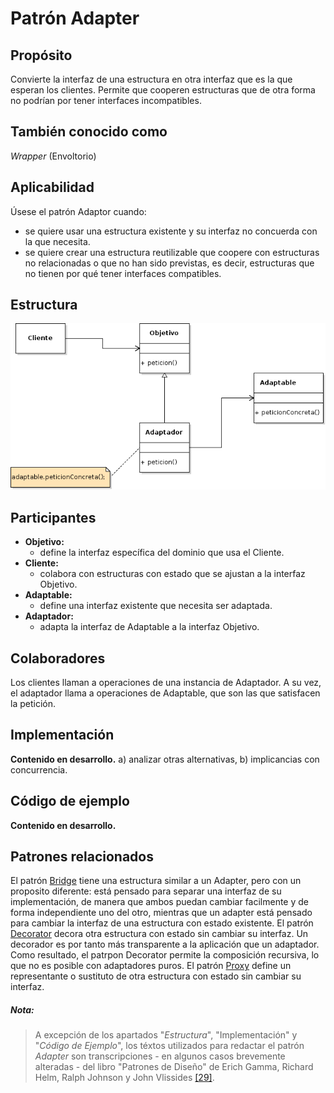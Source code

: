 # Patrón Adapter

## Propósito

Convierte la interfaz de una estructura en otra interfaz que es la que esperan los clientes. Permite que cooperen estructuras que de otra forma no podrían por tener interfaces incompatibles.

## También conocido como

_Wrapper_ (Envoltorio)

## Aplicabilidad

Úsese el patrón Adaptor cuando:
* se quiere usar una estructura existente y su interfaz no concuerda con la que necesita.
* se quiere crear una estructura reutilizable que coopere con estructuras no relacionadas o que no han sido previstas, es decir, estructuras que no tienen por qué tener interfaces compatibles.

## Estructura

![](/assets/uml/adapter.png)

## Participantes

* **Objetivo:**
  * define la interfaz específica del dominio que usa el Cliente.
* **Cliente:**
  * colabora con estructuras con estado que se ajustan a la interfaz Objetivo.
* **Adaptable:**
  * define una interfaz existente que necesita ser adaptada.
* **Adaptador:**
  * adapta la interfaz de Adaptable a la interfaz Objetivo.

## Colaboradores

Los clientes llaman a operaciones de una instancia de Adaptador. A su vez, el adaptador llama a operaciones de Adaptable, que son las que satisfacen la petición.

## Implementación

**Contenido en desarrollo.** a) analizar otras alternativas, b) implicancias con concurrencia.

## Código de ejemplo

**Contenido en desarrollo.**

## Patrones relacionados

El patrón [Bridge](/patrones/estructurales/bridge.md) tiene una estructura similar a un Adapter, pero con un proposito diferente: está pensado para separar una interfaz de su implementación, de manera que ambos puedan cambiar facilmente y de forma independiente uno del otro, mientras que un adapter está pensado para cambiar la interfaz de una estructura con estado existente.
El patrón [Decorator](/patrones/estructurales/decorator.md) decora otra estructura con estado sin cambiar su interfaz. Un decorador es por tanto más transparente a la aplicación que un adaptador. Como resultado, el patrpon Decorator permite la composición recursiva, lo que no es posible con adaptadores puros.
El patrón [Proxy](/patrones/estructurales/proxy.md) define un representante o sustituto de otra estructura con estado sin cambiar su interfaz.

##### Nota:
> A excepción de los apartados "_Estructura_", "Implementación" y "_Código de Ejemplo_", los téxtos utilizados para redactar el patrón _Adapter_ son transcripciones - en algunos casos brevemente alteradas - del libro "Patrones de Diseño" de Erich Gamma, Richard Helm, Ralph Johnson y John Vlissides [\[29\]](/recursos.md).
